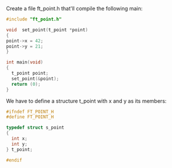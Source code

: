 Create a file ft_point.h that'll compile the following main:
```c
#include "ft_point.h"

void  set_point(t_point *point)
{
point->x = 42;
point->y = 21;
}

int main(void)
{
  t_point point;
  set_point(&point);
  return (0);
}
```
We have to define a structure t_point with x and y as its members:
```c
#ifndef FT_POINT_H
#define FT_POINT_H

typedef struct s_point
{
  int x;
  int y;
} t_point;

#endif
```
